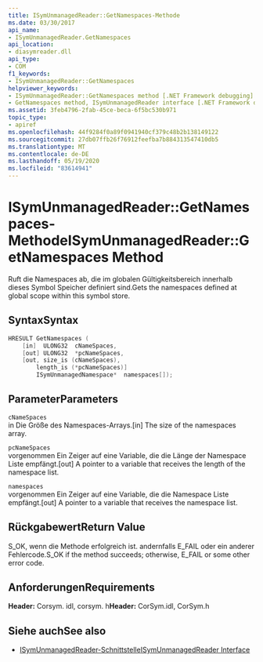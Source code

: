 ```yaml
---
title: ISymUnmanagedReader::GetNamespaces-Methode
ms.date: 03/30/2017
api_name:
- ISymUnmanagedReader.GetNamespaces
api_location:
- diasymreader.dll
api_type:
- COM
f1_keywords:
- ISymUnmanagedReader::GetNamespaces
helpviewer_keywords:
- ISymUnmanagedReader::GetNamespaces method [.NET Framework debugging]
- GetNamespaces method, ISymUnmanagedReader interface [.NET Framework debugging]
ms.assetid: 3feb4796-2fab-45ce-beca-6f5bc530b971
topic_type:
- apiref
ms.openlocfilehash: 44f9284f0a89f0941940cf379c48b2b138149122
ms.sourcegitcommit: 27db07ffb26f76912feefba7b884313547410db5
ms.translationtype: MT
ms.contentlocale: de-DE
ms.lasthandoff: 05/19/2020
ms.locfileid: "83614941"
---
```

# <a name="isymunmanagedreadergetnamespaces-method"></a><span data-ttu-id="78689-102">ISymUnmanagedReader::GetNamespaces-Methode</span><span class="sxs-lookup"><span data-stu-id="78689-102">ISymUnmanagedReader::GetNamespaces Method</span></span>
<span data-ttu-id="78689-103">Ruft die Namespaces ab, die im globalen Gültigkeitsbereich innerhalb dieses Symbol Speicher definiert sind.</span><span class="sxs-lookup"><span data-stu-id="78689-103">Gets the namespaces defined at global scope within this symbol store.</span></span>  
  
## <a name="syntax"></a><span data-ttu-id="78689-104">Syntax</span><span class="sxs-lookup"><span data-stu-id="78689-104">Syntax</span></span>  
  
```cpp  
HRESULT GetNamespaces (  
    [in]  ULONG32  cNameSpaces,  
    [out] ULONG32  *pcNameSpaces,  
    [out, size_is (cNameSpaces),  
        length_is (*pcNameSpaces)]  
        ISymUnmanagedNamespace*  namespaces[]);  
```  
  
## <a name="parameters"></a><span data-ttu-id="78689-105">Parameter</span><span class="sxs-lookup"><span data-stu-id="78689-105">Parameters</span></span>  
 `cNameSpaces`  
 <span data-ttu-id="78689-106">in Die Größe des Namespaces-Arrays.</span><span class="sxs-lookup"><span data-stu-id="78689-106">[in] The size of the namespaces array.</span></span>  
  
 `pcNameSpaces`  
 <span data-ttu-id="78689-107">vorgenommen Ein Zeiger auf eine Variable, die die Länge der Namespace Liste empfängt.</span><span class="sxs-lookup"><span data-stu-id="78689-107">[out] A pointer to a variable that receives the length of the namespace list.</span></span>  
  
 `namespaces`  
 <span data-ttu-id="78689-108">vorgenommen Ein Zeiger auf eine Variable, die die Namespace Liste empfängt.</span><span class="sxs-lookup"><span data-stu-id="78689-108">[out] A pointer to a variable that receives the namespace list.</span></span>  
  
## <a name="return-value"></a><span data-ttu-id="78689-109">Rückgabewert</span><span class="sxs-lookup"><span data-stu-id="78689-109">Return Value</span></span>  
 <span data-ttu-id="78689-110">S_OK, wenn die Methode erfolgreich ist. andernfalls E_FAIL oder ein anderer Fehlercode.</span><span class="sxs-lookup"><span data-stu-id="78689-110">S_OK if the method succeeds; otherwise, E_FAIL or some other error code.</span></span>  
  
## <a name="requirements"></a><span data-ttu-id="78689-111">Anforderungen</span><span class="sxs-lookup"><span data-stu-id="78689-111">Requirements</span></span>  
 <span data-ttu-id="78689-112">**Header:** Corsym. idl, corsym. h</span><span class="sxs-lookup"><span data-stu-id="78689-112">**Header:** CorSym.idl, CorSym.h</span></span>  
  
## <a name="see-also"></a><span data-ttu-id="78689-113">Siehe auch</span><span class="sxs-lookup"><span data-stu-id="78689-113">See also</span></span>

- [<span data-ttu-id="78689-114">ISymUnmanagedReader-Schnittstelle</span><span class="sxs-lookup"><span data-stu-id="78689-114">ISymUnmanagedReader Interface</span></span>](isymunmanagedreader-interface.md)
